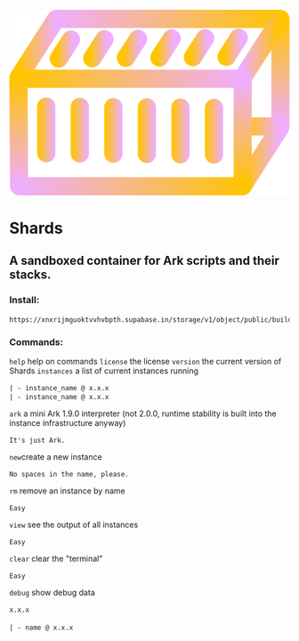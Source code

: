 ![img](https://github.com/spargle/ark/blob/main/shards/.github-shards/container.svg)
# Shards
## A sandboxed container for Ark scripts and their stacks.
### Install:
```
https://xnxrijmguoktvvhvbpth.supabase.in/storage/v1/object/public/builds/shards_1.4.0.zip
```
### Commands:
`help` help on commands
`license` the license
`version` the current version of Shards
`instances` a list of current instances running
```
| - instance_name @ x.x.x
| - instance_name @ x.x.x
```
`ark` a mini Ark 1.9.0 interpreter (not 2.0.0, runtime stability is built into the instance infrastructure anyway)
```
It's just Ark.
```
`new`create a new instance
```
No spaces in the name, please.
```
`rm` remove an instance by name
```
Easy
```
`view` see the output of all instances
```
Easy
```
`clear` clear the "terminal"
```
Easy
```
`debug` show debug data
```
x.x.x

| - name @ x.x.x
```
